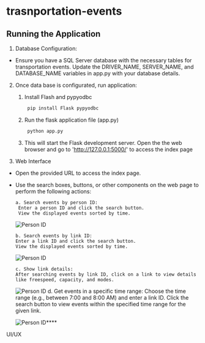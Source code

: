 # trasnportation-events

## Running the Application

1. Database Configuration:
- Ensure you have a SQL Server database with the necessary tables for transportation events. Update the DRIVER_NAME, SERVER_NAME, and DATABASE_NAME variables in app.py with your database details.

2. Once data base is configurated, run application: 
   1. Install Flash and pypyodbc
      ```bash
       pip install Flask pypyodbc
      ```
   2. Run the flask application file (app.py)
      ```bash
       python app.py
      ```
   3. This will start the Flask development server. Open the the web browser and go to
      'http://127.0.0.1:5000/' to access the index page

3. Web Interface
- Open the provided URL to access the index page.

- Use the search boxes, buttons, or other components on the web page to perform the following actions:

      a. Search events by person ID:
       Enter a person ID and click the search button.
       View the displayed events sorted by time.

     ![Person ID]("C:\Users\domin\OneDrive\Pictures\Screenshots\personID.png")
               
      b. Search events by link ID:
      Enter a link ID and click the search button.
      View the displayed events sorted by time.
  
     ![Person ID]("C:\Users\domin\OneDrive\Pictures\Screenshots\linkID.png")
      
      c. Show link details:
      After searching events by link ID, click on a link to view details like freespeed, capacity, and modes.

     ![Person ID]("C:\Users\domin\OneDrive\Pictures\Screenshots\linkIdOutput.png")
      d. Get events in a specific time range:
      Choose the time range (e.g., between 7:00 and 8:00 AM) and enter a link ID.
      Click the search button to view events within the specified time range for the given link.

     ![Person ID]("C:\Users\domin\OneDrive\Pictures\Screenshots\Range.png")****

UI/UX



